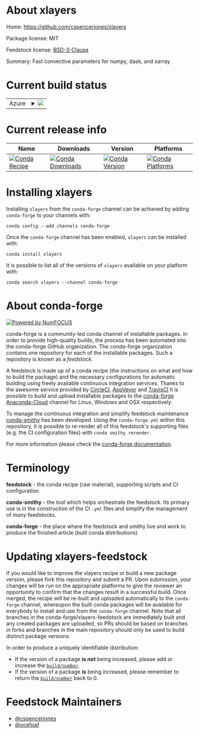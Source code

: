 About xlayers
=============

Home: https://github.com/cspencerjones/xlayers

Package license: MIT

Feedstock license: [BSD-3-Clause](https://github.com/conda-forge/xlayers-feedstock/blob/master/LICENSE.txt)

Summary: Fast convective parameters for numpy, dask, and xarray

Current build status
====================


<table>
    
  <tr>
    <td>Azure</td>
    <td>
      <details>
        <summary>
          <a href="https://dev.azure.com/conda-forge/feedstock-builds/_build/latest?definitionId=8830&branchName=master">
            <img src="https://dev.azure.com/conda-forge/feedstock-builds/_apis/build/status/xlayers-feedstock?branchName=master">
          </a>
        </summary>
        <table>
          <thead><tr><th>Variant</th><th>Status</th></tr></thead>
          <tbody><tr>
              <td>linux_64_fortran_compiler_version7python3.6.____cpython</td>
              <td>
                <a href="https://dev.azure.com/conda-forge/feedstock-builds/_build/latest?definitionId=8830&branchName=master">
                  <img src="https://dev.azure.com/conda-forge/feedstock-builds/_apis/build/status/xlayers-feedstock?branchName=master&jobName=linux&configuration=linux_64_fortran_compiler_version7python3.6.____cpython" alt="variant">
                </a>
              </td>
            </tr><tr>
              <td>linux_64_fortran_compiler_version7python3.7.____cpython</td>
              <td>
                <a href="https://dev.azure.com/conda-forge/feedstock-builds/_build/latest?definitionId=8830&branchName=master">
                  <img src="https://dev.azure.com/conda-forge/feedstock-builds/_apis/build/status/xlayers-feedstock?branchName=master&jobName=linux&configuration=linux_64_fortran_compiler_version7python3.7.____cpython" alt="variant">
                </a>
              </td>
            </tr><tr>
              <td>linux_64_fortran_compiler_version7python3.8.____cpython</td>
              <td>
                <a href="https://dev.azure.com/conda-forge/feedstock-builds/_build/latest?definitionId=8830&branchName=master">
                  <img src="https://dev.azure.com/conda-forge/feedstock-builds/_apis/build/status/xlayers-feedstock?branchName=master&jobName=linux&configuration=linux_64_fortran_compiler_version7python3.8.____cpython" alt="variant">
                </a>
              </td>
            </tr><tr>
              <td>linux_64_fortran_compiler_version7python3.9.____cpython</td>
              <td>
                <a href="https://dev.azure.com/conda-forge/feedstock-builds/_build/latest?definitionId=8830&branchName=master">
                  <img src="https://dev.azure.com/conda-forge/feedstock-builds/_apis/build/status/xlayers-feedstock?branchName=master&jobName=linux&configuration=linux_64_fortran_compiler_version7python3.9.____cpython" alt="variant">
                </a>
              </td>
            </tr><tr>
              <td>linux_64_fortran_compiler_version9python3.6.____cpython</td>
              <td>
                <a href="https://dev.azure.com/conda-forge/feedstock-builds/_build/latest?definitionId=8830&branchName=master">
                  <img src="https://dev.azure.com/conda-forge/feedstock-builds/_apis/build/status/xlayers-feedstock?branchName=master&jobName=linux&configuration=linux_64_fortran_compiler_version9python3.6.____cpython" alt="variant">
                </a>
              </td>
            </tr><tr>
              <td>linux_64_fortran_compiler_version9python3.7.____cpython</td>
              <td>
                <a href="https://dev.azure.com/conda-forge/feedstock-builds/_build/latest?definitionId=8830&branchName=master">
                  <img src="https://dev.azure.com/conda-forge/feedstock-builds/_apis/build/status/xlayers-feedstock?branchName=master&jobName=linux&configuration=linux_64_fortran_compiler_version9python3.7.____cpython" alt="variant">
                </a>
              </td>
            </tr><tr>
              <td>linux_64_fortran_compiler_version9python3.8.____cpython</td>
              <td>
                <a href="https://dev.azure.com/conda-forge/feedstock-builds/_build/latest?definitionId=8830&branchName=master">
                  <img src="https://dev.azure.com/conda-forge/feedstock-builds/_apis/build/status/xlayers-feedstock?branchName=master&jobName=linux&configuration=linux_64_fortran_compiler_version9python3.8.____cpython" alt="variant">
                </a>
              </td>
            </tr><tr>
              <td>linux_64_fortran_compiler_version9python3.9.____cpython</td>
              <td>
                <a href="https://dev.azure.com/conda-forge/feedstock-builds/_build/latest?definitionId=8830&branchName=master">
                  <img src="https://dev.azure.com/conda-forge/feedstock-builds/_apis/build/status/xlayers-feedstock?branchName=master&jobName=linux&configuration=linux_64_fortran_compiler_version9python3.9.____cpython" alt="variant">
                </a>
              </td>
            </tr><tr>
              <td>osx_64_fortran_compiler_version7python3.6.____cpython</td>
              <td>
                <a href="https://dev.azure.com/conda-forge/feedstock-builds/_build/latest?definitionId=8830&branchName=master">
                  <img src="https://dev.azure.com/conda-forge/feedstock-builds/_apis/build/status/xlayers-feedstock?branchName=master&jobName=osx&configuration=osx_64_fortran_compiler_version7python3.6.____cpython" alt="variant">
                </a>
              </td>
            </tr><tr>
              <td>osx_64_fortran_compiler_version7python3.7.____cpython</td>
              <td>
                <a href="https://dev.azure.com/conda-forge/feedstock-builds/_build/latest?definitionId=8830&branchName=master">
                  <img src="https://dev.azure.com/conda-forge/feedstock-builds/_apis/build/status/xlayers-feedstock?branchName=master&jobName=osx&configuration=osx_64_fortran_compiler_version7python3.7.____cpython" alt="variant">
                </a>
              </td>
            </tr><tr>
              <td>osx_64_fortran_compiler_version7python3.8.____cpython</td>
              <td>
                <a href="https://dev.azure.com/conda-forge/feedstock-builds/_build/latest?definitionId=8830&branchName=master">
                  <img src="https://dev.azure.com/conda-forge/feedstock-builds/_apis/build/status/xlayers-feedstock?branchName=master&jobName=osx&configuration=osx_64_fortran_compiler_version7python3.8.____cpython" alt="variant">
                </a>
              </td>
            </tr><tr>
              <td>osx_64_fortran_compiler_version7python3.9.____cpython</td>
              <td>
                <a href="https://dev.azure.com/conda-forge/feedstock-builds/_build/latest?definitionId=8830&branchName=master">
                  <img src="https://dev.azure.com/conda-forge/feedstock-builds/_apis/build/status/xlayers-feedstock?branchName=master&jobName=osx&configuration=osx_64_fortran_compiler_version7python3.9.____cpython" alt="variant">
                </a>
              </td>
            </tr><tr>
              <td>osx_64_fortran_compiler_version9python3.6.____cpython</td>
              <td>
                <a href="https://dev.azure.com/conda-forge/feedstock-builds/_build/latest?definitionId=8830&branchName=master">
                  <img src="https://dev.azure.com/conda-forge/feedstock-builds/_apis/build/status/xlayers-feedstock?branchName=master&jobName=osx&configuration=osx_64_fortran_compiler_version9python3.6.____cpython" alt="variant">
                </a>
              </td>
            </tr><tr>
              <td>osx_64_fortran_compiler_version9python3.7.____cpython</td>
              <td>
                <a href="https://dev.azure.com/conda-forge/feedstock-builds/_build/latest?definitionId=8830&branchName=master">
                  <img src="https://dev.azure.com/conda-forge/feedstock-builds/_apis/build/status/xlayers-feedstock?branchName=master&jobName=osx&configuration=osx_64_fortran_compiler_version9python3.7.____cpython" alt="variant">
                </a>
              </td>
            </tr><tr>
              <td>osx_64_fortran_compiler_version9python3.8.____cpython</td>
              <td>
                <a href="https://dev.azure.com/conda-forge/feedstock-builds/_build/latest?definitionId=8830&branchName=master">
                  <img src="https://dev.azure.com/conda-forge/feedstock-builds/_apis/build/status/xlayers-feedstock?branchName=master&jobName=osx&configuration=osx_64_fortran_compiler_version9python3.8.____cpython" alt="variant">
                </a>
              </td>
            </tr><tr>
              <td>osx_64_fortran_compiler_version9python3.9.____cpython</td>
              <td>
                <a href="https://dev.azure.com/conda-forge/feedstock-builds/_build/latest?definitionId=8830&branchName=master">
                  <img src="https://dev.azure.com/conda-forge/feedstock-builds/_apis/build/status/xlayers-feedstock?branchName=master&jobName=osx&configuration=osx_64_fortran_compiler_version9python3.9.____cpython" alt="variant">
                </a>
              </td>
            </tr>
          </tbody>
        </table>
      </details>
    </td>
  </tr>
</table>

Current release info
====================

| Name | Downloads | Version | Platforms |
| --- | --- | --- | --- |
| [![Conda Recipe](https://img.shields.io/badge/recipe-xlayers-green.svg)](https://anaconda.org/conda-forge/xlayers) | [![Conda Downloads](https://img.shields.io/conda/dn/conda-forge/xlayers.svg)](https://anaconda.org/conda-forge/xlayers) | [![Conda Version](https://img.shields.io/conda/vn/conda-forge/xlayers.svg)](https://anaconda.org/conda-forge/xlayers) | [![Conda Platforms](https://img.shields.io/conda/pn/conda-forge/xlayers.svg)](https://anaconda.org/conda-forge/xlayers) |

Installing xlayers
==================

Installing `xlayers` from the `conda-forge` channel can be achieved by adding `conda-forge` to your channels with:

```
conda config --add channels conda-forge
```

Once the `conda-forge` channel has been enabled, `xlayers` can be installed with:

```
conda install xlayers
```

It is possible to list all of the versions of `xlayers` available on your platform with:

```
conda search xlayers --channel conda-forge
```


About conda-forge
=================

[![Powered by NumFOCUS](https://img.shields.io/badge/powered%20by-NumFOCUS-orange.svg?style=flat&colorA=E1523D&colorB=007D8A)](http://numfocus.org)

conda-forge is a community-led conda channel of installable packages.
In order to provide high-quality builds, the process has been automated into the
conda-forge GitHub organization. The conda-forge organization contains one repository
for each of the installable packages. Such a repository is known as a *feedstock*.

A feedstock is made up of a conda recipe (the instructions on what and how to build
the package) and the necessary configurations for automatic building using freely
available continuous integration services. Thanks to the awesome service provided by
[CircleCI](https://circleci.com/), [AppVeyor](https://www.appveyor.com/)
and [TravisCI](https://travis-ci.com/) it is possible to build and upload installable
packages to the [conda-forge](https://anaconda.org/conda-forge)
[Anaconda-Cloud](https://anaconda.org/) channel for Linux, Windows and OSX respectively.

To manage the continuous integration and simplify feedstock maintenance
[conda-smithy](https://github.com/conda-forge/conda-smithy) has been developed.
Using the ``conda-forge.yml`` within this repository, it is possible to re-render all of
this feedstock's supporting files (e.g. the CI configuration files) with ``conda smithy rerender``.

For more information please check the [conda-forge documentation](https://conda-forge.org/docs/).

Terminology
===========

**feedstock** - the conda recipe (raw material), supporting scripts and CI configuration.

**conda-smithy** - the tool which helps orchestrate the feedstock.
                   Its primary use is in the construction of the CI ``.yml`` files
                   and simplify the management of *many* feedstocks.

**conda-forge** - the place where the feedstock and smithy live and work to
                  produce the finished article (built conda distributions)


Updating xlayers-feedstock
==========================

If you would like to improve the xlayers recipe or build a new
package version, please fork this repository and submit a PR. Upon submission,
your changes will be run on the appropriate platforms to give the reviewer an
opportunity to confirm that the changes result in a successful build. Once
merged, the recipe will be re-built and uploaded automatically to the
`conda-forge` channel, whereupon the built conda packages will be available for
everybody to install and use from the `conda-forge` channel.
Note that all branches in the conda-forge/xlayers-feedstock are
immediately built and any created packages are uploaded, so PRs should be based
on branches in forks and branches in the main repository should only be used to
build distinct package versions.

In order to produce a uniquely identifiable distribution:
 * If the version of a package **is not** being increased, please add or increase
   the [``build/number``](https://conda.io/docs/user-guide/tasks/build-packages/define-metadata.html#build-number-and-string).
 * If the version of a package **is** being increased, please remember to return
   the [``build/number``](https://conda.io/docs/user-guide/tasks/build-packages/define-metadata.html#build-number-and-string)
   back to 0.

Feedstock Maintainers
=====================

* [@cspencerjones](https://github.com/cspencerjones/)
* [@ocefpaf](https://github.com/ocefpaf/)


